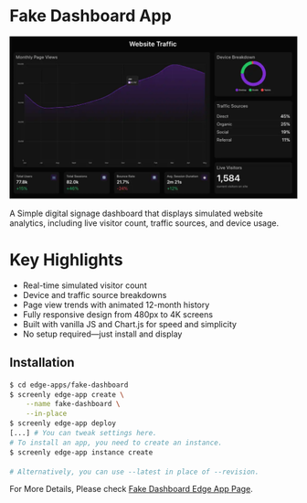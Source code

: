 # Fake Dashboard App

![Sonar Dashboard](static/img/fake-dashboard-preview.webp)

A Simple digital signage dashboard that displays simulated website analytics, including live visitor count, traffic sources, and device usage.

# Key Highlights

- Real-time simulated visitor count
- Device and traffic source breakdowns
- Page view trends with animated 12-month history
- Fully responsive design from 480px to 4K screens
- Built with vanilla JS and Chart.js for speed and simplicity
- No setup required—just install and display

## Installation

```bash
$ cd edge-apps/fake-dashboard
$ screenly edge-app create \
    --name fake-dashboard \
    --in-place
$ screenly edge-app deploy
[...] # You can tweak settings here.
# To install an app, you need to create an instance.
$ screenly edge-app instance create

# Alternatively, you can use --latest in place of --revision.
```

For More Details, Please check [Fake Dashboard Edge App Page](https://www.screenly.io/edge-apps/fake-dashboard/).
